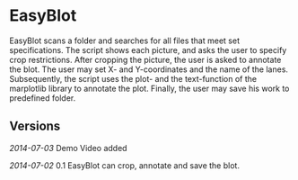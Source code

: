 EasyBlot
========

EasyBlot scans a folder and searches for all files that meet set specifications. The script shows each picture, and asks the user to specify crop restrictions. After cropping the picture, the user is asked to annotate the blot. The user may set X- and Y-coordinates and the name of the lanes. Subsequently, the script uses the plot- and the text-function of the marplotlib library to annotate the plot. Finally, the user may save his work to predefined folder.

## Versions

*2014-07-03* Demo Video added

*2014-07-02* 0.1 EasyBlot can crop, annotate and save the blot.
